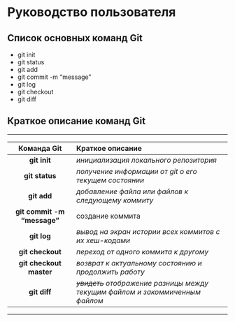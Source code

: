 # Руководство пользователя
## Список основных команд Git
* git init
* git status
* git add
* git commit -m “message”
* git log
* git checkout
* git diff

## Краткое описание команд Git
***
Команда Git    | Краткое описание
:-------------:|:----------------
**git init**|*инициализация локального репозитория*
**git status**|*получение информации от git о его текущем состоянии*
**git add**|*добавление файла или файлов к следующему коммиту*
**git commit -m “message”**|создание коммита
**git log**|*вывод на экран истории всех коммитов с их хеш-кодами*
**git checkout**|*переход от одного коммита к другому*
**git checkout master**|*возврат к актуальному состоянию и продолжить работу*
**git diff**|*~~увидеть~~ отображение разницы между текущим файлом и закоммиченным файлом*
***

